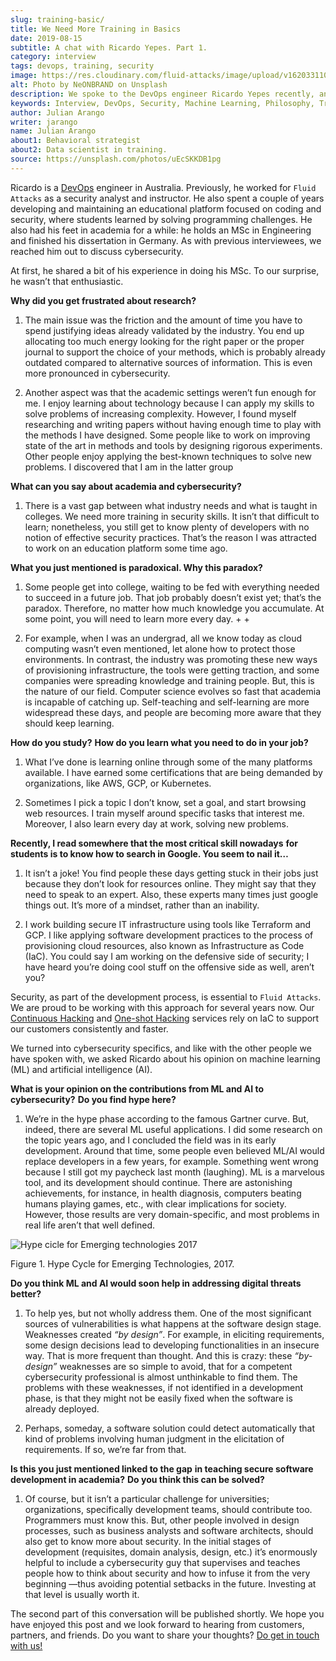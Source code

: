 ```yaml
---
slug: training-basic/
title: We Need More Training in Basics
date: 2019-08-15
subtitle: A chat with Ricardo Yepes. Part 1.
category: interview
tags: devops, training, security
image: https://res.cloudinary.com/fluid-attacks/image/upload/v1620331106/blog/training-basic/cover_adnkzv.webp
alt: Photo by NeONBRAND on Unsplash
description: We spoke to the DevOps engineer Ricardo Yepes recently, and he shared his current vision of cybersecurity. Here is the first part of our conversation.
keywords: Interview, DevOps, Security, Machine Learning, Philosophy, Training, Ethical Hacking, Pentesting
author: Julian Arango
writer: jarango
name: Julian Arango
about1: Behavioral strategist
about2: Data scientist in training.
source: https://unsplash.com/photos/uEcSKKDB1pg
---
```


Ricardo is a [DevOps](../../solutions/devsecops/) engineer
in Australia.
Previously,
he worked for `Fluid Attacks` as a security analyst and instructor.
He also spent a couple of years developing
and maintaining an educational platform
focused on coding and security,
where students learned by solving programming challenges.
He also had his feet in academia for a while:
he holds an MSc in Engineering
and finished his dissertation in Germany.
As with previous interviewees,
we reached him out to discuss cybersecurity.

At first, he shared a bit of his experience in doing his MSc. To our
surprise, he wasn’t that enthusiastic.

<div class="blog-questions">

**Why did you get frustrated about research?**

1. The main issue was the friction and the amount of time you have to
    spend justifying ideas already validated by the industry. You end up
    allocating too much energy looking for the right paper or the proper
    journal to support the choice of your methods, which is probably
    already outdated compared to alternative sources of information.
    This is even more pronounced in cybersecurity.

2. Another aspect was that the academic settings weren’t fun enough for
    me. I enjoy learning about technology because I can apply my skills
    to solve problems of increasing complexity. However, I found myself
    researching and writing papers without having enough time to play
    with the methods I have designed. Some people like to work on
    improving state of the art in methods and tools by designing
    rigorous experiments. Other people enjoy applying the best-known
    techniques to solve new problems. I discovered that I am in the
    latter group

**What can you say about academia and cybersecurity?**

1. There is a vast gap between what industry needs and what is taught
    in colleges. We need more training in security skills. It isn’t that
    difficult to learn; nonetheless, you still get to know plenty of
    developers with no notion of effective security practices. That’s
    the reason I was attracted to work on an education platform some
    time ago.

**What you just mentioned is paradoxical. Why this paradox?**

1. Some people get into college, waiting to be fed with everything
    needed to succeed in a future job. That job probably doesn’t exist
    yet; that’s the paradox. Therefore, no matter how much knowledge you
    accumulate. At some point, you will need to learn more every day. +
    +

2. For example, when I was an undergrad, all we know today as cloud
    computing wasn’t even mentioned, let alone how to protect those
    environments. In contrast, the industry was promoting these new ways
    of provisioning infrastructure, the tools were getting traction, and
    some companies were spreading knowledge and training people. But,
    this is the nature of our field. Computer science evolves so fast
    that academia is incapable of catching up. Self-teaching and
    self-learning are more widespread these days, and people are
    becoming more aware that they should keep learning.

**How do you study?** **How do you learn what you need to do in your
job?**

1. What I’ve done is learning online through some of the many platforms
   available. I have earned some certifications that are being demanded
   by organizations, like AWS, GCP, or Kubernetes.

2. Sometimes I pick a topic I don’t know, set a goal, and start
   browsing web resources. I train myself around specific tasks that
   interest me. Moreover, I also learn every day at work, solving new
   problems.

**Recently, I read somewhere that the most critical skill nowadays**
**for students is to know how to search in Google. You seem to nail
it…​**

1. It isn’t a joke\! You find people these days getting stuck in their
    jobs just because they don’t look for resources online. They might
    say that they need to speak to an expert. Also, these experts many
    times just google things out. It’s more of a mindset, rather than an
    inability.

2. I work building secure IT infrastructure using tools like
    Terraform and GCP. I like applying software development
    practices to the process of provisioning cloud resources, also known
    as Infrastructure as Code (IaC). You could say I am working on the
    defensive side of security; I have heard you’re doing cool stuff on
    the offensive side as well, aren’t you?

Security, as part of the development process, is essential to `Fluid
Attacks`. We are proud to be working with this approach for several
years now. Our [Continuous Hacking](../../services/continuous-hacking/)
and [One-shot Hacking](../../services/one-shot-hacking/) services rely
on IaC to support our customers consistently and faster.

We turned into cybersecurity specifics, and like with the other people
we have spoken with, we asked Ricardo about his opinion on machine
learning (ML) and artificial intelligence (AI).

**What is your opinion on the contributions from ML and AI to
cybersecurity?** **Do you find hype here?**

1. We’re in the hype phase according to the famous Gartner curve. But,
    indeed, there are several ML useful applications. I did some
    research on the topic years ago, and I concluded the field was in
    its early development. Around that time, some people even believed
    ML/AI would replace developers in a few years, for example.
    Something went wrong because I still got my paycheck last month
    (laughing). ML is a marvelous tool, and its development should
    continue. There are astonishing achievements, for instance, in
    health diagnosis, computers beating humans playing games, etc., with
    clear implications for society. However, those results are very
    domain-specific, and most problems in real life aren’t that well
    defined.

<div class="imgblock">

![Hype cicle for Emerging technologies 2017](https://res.cloudinary.com/fluid-attacks/image/upload/v1620331106/blog/training-basic/emerging-tech-hc-2017_f5jlpr.webp)

<div class="title">

Figure 1. Hype Cycle for Emerging Technologies, 2017.

</div>

</div>

**Do you think ML and AI would soon help in addressing digital threats
better?**

1. To help yes, but not wholly address them. One of the most
    significant sources of vulnerabilities is what happens at the
    software design stage. Weaknesses created *“by design”*. For
    example, in eliciting requirements, some design decisions lead to
    developing functionalities in an insecure way. That is more frequent
    than thought. And this is crazy: these *“by-design”* weaknesses are
    so simple to avoid, that for a competent cybersecurity professional
    is almost unthinkable to find them. The problems with these
    weaknesses, if not identified in a development phase, is that they
    might not be easily fixed when the software is already deployed.

2. Perhaps, someday, a software solution could detect automatically
    that kind of problems involving human judgment in the elicitation of
    requirements. If so, we’re far from that.

**Is this you just mentioned linked to the gap** **in teaching secure
software development in academia?** **Do you think this can be solved?**

1. Of course, but it isn’t a particular challenge for universities;
    organizations, specifically development teams, should contribute
    too. Programmers must know this. But, other people involved in
    design processes, such as business analysts and software architects,
    should also get to know more about security. In the initial stages
    of development (requisites, domain analysis, design, etc.) it’s
    enormously helpful to include a cybersecurity guy that supervises
    and teaches people how to think about security and how to infuse it
    from the very beginning —thus avoiding potential setbacks in the
    future. Investing at that level is usually worth it.

</div>

The second part of this conversation will be published shortly. We hope
you have enjoyed this post and we look forward to hearing from
customers, partners, and friends. Do you want to share your thoughts?
[Do get in touch with us\!](../../contact-us/)
